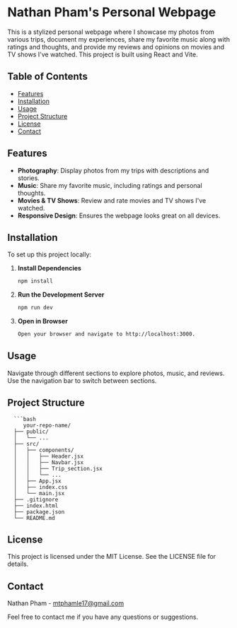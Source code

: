 # Nathan Pham's Personal Webpage

This is a stylized personal webpage where I showcase my photos from various trips, document my experiences, share my favorite music along with ratings and thoughts, and provide my reviews and opinions on movies and TV shows I've watched. This project is built using React and Vite.

## Table of Contents

- [Features](#features)
- [Installation](#installation)
- [Usage](#usage)
- [Project Structure](#project-structure)
- [License](#license)
- [Contact](#contact)

## Features

- **Photography**: Display photos from my trips with descriptions and stories.
- **Music**: Share my favorite music, including ratings and personal thoughts.
- **Movies & TV Shows**: Review and rate movies and TV shows I've watched.
- **Responsive Design**: Ensures the webpage looks great on all devices.

## Installation

To set up this project locally:

1. **Install Dependencies**

   ```bash
   npm install
   
2. **Run the Development Server**

   ```bash
   npm run dev

3. **Open in Browser**

   ```bash
   Open your browser and navigate to http://localhost:3000.

## Usage

   Navigate through different sections to explore photos, music, and reviews.
   Use the navigation bar to switch between sections.

## Project Structure

      ```bash
         your-repo-name/
      ├── public/
      │   └── ...
      ├── src/
      │   ├── components/
      │   │   ├── Header.jsx
      │   │   ├── Navbar.jsx
      │   │   ├── Trip_section.jsx
      │   │   └── ...
      │   ├── App.jsx
      │   ├── index.css
      │   └── main.jsx
      ├── .gitignore
      ├── index.html
      ├── package.json
      └── README.md


## License

This project is licensed under the MIT License. See the LICENSE file for details.

## Contact

Nathan Pham - mtphamle17@gmail.com

Feel free to contact me if you have any questions or suggestions.


